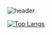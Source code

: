 ![header](https://capsule-render.vercel.app/api?type=venom&color=random&text=Abyssmash&animation=twinkling&fontsize=40&fontColor=FF999A)

[![Top Langs](https://github-readme-stats.vercel.app/api/top-langs/?username=anuraghazra&layout=donut)](https://github.com/anuraghazra/github-readme-stats)
